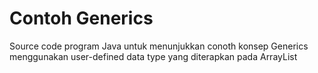 # Contoh Generics

Source code program Java untuk menunjukkan conoth konsep Generics menggunakan user-defined data type yang diterapkan pada ArrayList